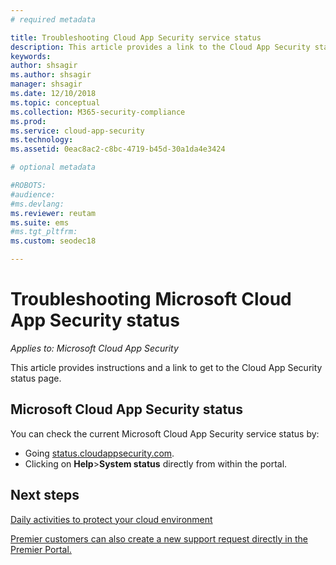 ```yaml
---
# required metadata

title: Troubleshooting Cloud App Security service status
description: This article provides a link to the Cloud App Security status page
keywords:
author: shsagir
ms.author: shsagir
manager: shsagir
ms.date: 12/10/2018
ms.topic: conceptual
ms.collection: M365-security-compliance
ms.prod:
ms.service: cloud-app-security
ms.technology:
ms.assetid: 0eac8ac2-c8bc-4719-b45d-30a1da4e3424

# optional metadata

#ROBOTS:
#audience:
#ms.devlang:
ms.reviewer: reutam
ms.suite: ems
#ms.tgt_pltfrm:
ms.custom: seodec18

---
```

# Troubleshooting Microsoft Cloud App Security status

*Applies to: Microsoft Cloud App Security*

This article provides instructions and a link to get to the Cloud App Security status page.

## Microsoft Cloud App Security status

You can check the current Microsoft Cloud App Security service status by:

- Going [status.cloudappsecurity.com](https://status.cloudappsecurity.com).
- Clicking on **Help**>**System status** directly from within the portal.

## Next steps
 
[Daily activities to protect your cloud environment](daily-activities-to-protect-your-cloud-environment.md)   

[Premier customers can also create a new support request directly in the Premier Portal.](https://premier.microsoft.com/)  
  
  
